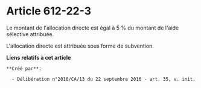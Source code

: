 # Article 612-22-3

Le montant de l'allocation directe est égal à 5 % du montant de l'aide sélective attribuée.

L'allocation directe est attribuée sous forme de subvention.

**Liens relatifs à cet article**

	**Créé par**:

	  - Délibération n°2016/CA/13 du 22 septembre 2016 - art. 35, v. init.
